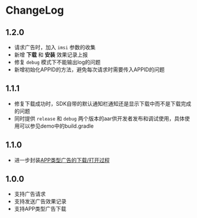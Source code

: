 # ChangeLog

## 1.2.0

* 请求广告时，加入 ``imsi`` 参数的收集
* 新增 **下载** 和 **安装** 效果记录上报
* 修复 ``debug`` 模式下不能输出log的问题
* 新增初始化APPID的方法，避免每次请求时需要传入APPID的问题

## 1.1.1

* 修复下载成功时，SDK自带的默认通知栏通知还是显示下载中而不是下载完成的问题
* 同时提供 ``release`` 和 ``debug`` 两个版本的aar供开发者发布和调试使用，具体使用可以参见demo中的build.gradle

## 1.1.0

* 进一步封装[APP类型广告的下载/打开过程](README.md#app-download)

## 1.0.0

* 支持广告请求
* 支持发送广告效果记录
* 支持APP类型广告下载
